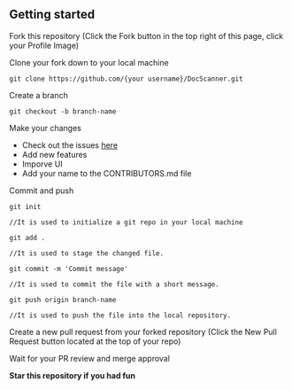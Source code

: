 ## Getting started

Fork this repository (Click the Fork button in the top right of this page, click your Profile Image)

Clone your fork down to your local machine

    git clone https://github.com/{your username}/DocScanner.git

Create a branch

    git checkout -b branch-name

Make your changes
    
 - Check out the issues [here](https://github.com/Aman-zishan/DocScanner/issues)
 - Add new features
 - Imporve UI
 - Add your name to the CONTRIBUTORS.md file

Commit and push 

    git init
    
    //It is used to initialize a git repo in your local machine
    
    git add .

    //It is used to stage the changed file. 
    
    git commit -m 'Commit message'
    
    //It is used to commit the file with a short message.

    git push origin branch-name
    
    //It is used to push the file into the local repository.

Create a new pull request from your forked repository (Click the New Pull Request button located at the top of your repo)

Wait for your PR review and merge approval 

<b>Star this repository if you had fun</b>
